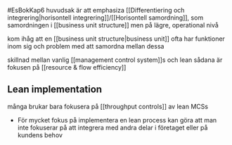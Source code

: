 #EsBokKap6
huvudsak är att emphasiza [[Differentiering och integrering|horisontell integrering]]/[[Horisontell samordning]], som samordningen i [[business unit structure]] men på lägre, operational nivå

kom ihåg att en [[business unit structure|business unit]] ofta har funktioner inom sig och problem med att samordna mellan dessa

skillnad mellan vanlig [[management control system]]s och lean sådana är fokusen på [[resource & flow efficiency]]

## Lean implementation

många brukar bara fokusera på [[throughput controls]] av lean MCSs
- För mycket fokus på implementera en lean process kan göra att man inte fokuserar på att integrera med andra delar i företaget eller på kundens behov
